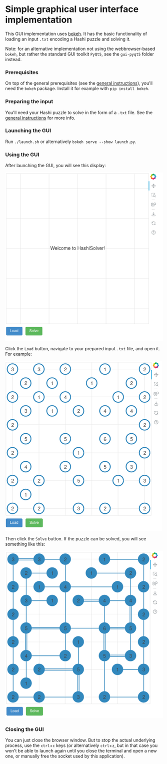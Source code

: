 # Simple graphical user interface implementation

This GUI implementation uses [bokeh](https://bokeh.org/).
It has the basic functionality of loading an input `.txt` encoding a Hashi puzzle and solving it.

Note: for an alternative implementation not using the webbrowser-based `bokeh`, but rather the standard GUI toolkit `PyQt5`, see the `gui-pyqt5` folder instead.

### Prerequisites
On top of the general prerequisites (see the [general instructions](https://github.com/LukaLambrecht/HashiSolver)), you'll need the `bokeh` package.
Install it for example with `pip install bokeh`.

### Preparing the input
You'll need your Hashi puzzle to solve in the form of a `.txt` file.
See the [general instructions](https://github.com/LukaLambrecht/HashiSolver) for more info.

### Launching the GUI
Run `./launch.sh` or alternatively `bokeh serve --show launch.py`.

### Using the GUI
After launching the GUI, you will see this display:

![](../docs/gui/welcome.png)

Click the `Load` button, navigate to your prepared input `.txt` file, and open it. For example:

![](../docs/gui/initial.png)

Then click the `Solve` button. If the puzzle can be solved, you will see something like this:

![](../docs/gui/solved.png)

### Closing the GUI
You can just close the browser window. But to stop the actual underlying process, use the `ctrl`+`c` keys (or alternatively `ctrl`+`z`, but in that case you won't be able to launch again until you close the terminal and open a new one, or manually free the socket used by this application).

